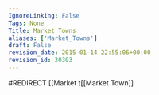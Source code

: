 ```yaml
---
IgnoreLinking: False
Tags: None
Title: Market Towns
aliases: ['Market_Towns']
draft: False
revision_date: 2015-01-14 22:55:06+00:00
revision_id: 30303
---
```


#REDIRECT [[Market t[[Market Town]]